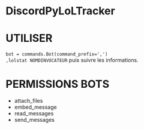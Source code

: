 # DiscordPyLoLTracker
# UTILISER  
```bot = commands.Bot(command_prefix=',')```  
```,lolstat NOMDINVOCATEUR``` puis suivre les informations.
# PERMISSIONS BOTS  
* attach_files  
* embed_message  
* read_messages  
* send_messages  
